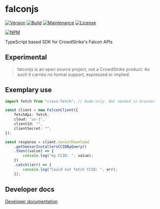 # falconjs
[![Version](https://img.shields.io/npm/v/crowdstrike-falcon.svg)](https://www.npmjs.com/package/crowdstrike-falcon)
[![Build](https://github.com/CrowdStrike/falconjs/actions/workflows/sanity_check.yaml/badge.svg)](https://github.com/CrowdStrike/falconjs/actions/workflows/sanity_check.yaml)
[![Maintenance](https://img.shields.io/maintenance/yes/2022.svg)](https://github.com/crowdstrike/falconjs/graphs/commit-activity)
[![License](https://img.shields.io/github/license/crowdstrike/falconjs.svg)](https://github.com/crowdstrike/falconjs/blob/main/LICENSE)

[![NPM](https://nodei.co/npm/crowdstrike-falcon.png?mini=true)](https://npmjs.org/package/crowdstrike-falcon)

TypeScript based SDK for CrowdStrike's Falcon APIs

## Experimental

> falconjs is an open source project, not a CrowdStrike product. As such it carries no formal support, expressed or implied.

## Exemplary use

```typescript
import fetch from "cross-fetch"; // Node-only. Not needed in browser

const client = new FalconClient({
    fetchApi: fetch,
    cloud: "us-1",
    clientId: "",
    clientSecret: "",
});

const response = client.sensorDownload
    .getSensorInstallersCCIDByQuery()
    .then((value) => {
        console.log("my CCID: ", value);
    })
    .catch((err) => {
        console.log("Could not fetch CCID: ", err);
    });

```

## Developer docs

[Developer documentation](docs/devel.md)
